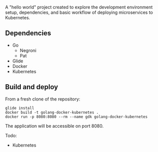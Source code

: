 A "hello world" project created to explore the development environment setup, dependencies, and basic workflow of deploying microservices to Kubernetes.

## Dependencies

- Go
  - Negroni
  - Pat
- Glide
- Docker
- Kubernetes

## Build and deploy

From a fresh clone of the repository:
```
glide install
docker build -t golang-docker-kubernetes .
docker run -p 8080:8080 --rm --name gdk golang-docker-kubernetes
```
The application will be accessible on port 8080.

Todo:
- Kubernetes
